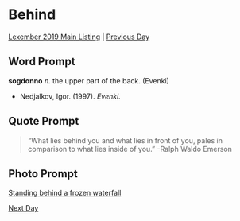 # Behind
[Lexember 2019 Main Listing](../../toc_lex19) | [Previous Day](23)

## Word Prompt

**sogdonno** _n._ the upper part of the back. (Evenki)

+ Nedjalkov, Igor. (1997). _Evenki._

## Quote Prompt

> “What lies behind you and what lies in front of you, pales in comparison to what lies inside of you.” -Ralph Waldo Emerson

## Photo Prompt

[Standing behind a frozen waterfall](https://commons.wikimedia.org/wiki/File:Behind_the_frozen_falls.jpg)

[Next Day](25)
